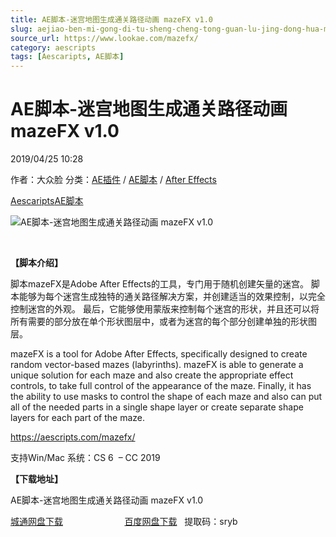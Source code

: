 ```yaml
---
title: AE脚本-迷宫地图生成通关路径动画 mazeFX v1.0
slug: aejiao-ben-mi-gong-di-tu-sheng-cheng-tong-guan-lu-jing-dong-hua-mazefx-v1-0
source_url: https://www.lookae.com/mazefx/
category: aescripts
tags: [Aescaripts, AE脚本]
---
```

# AE脚本-迷宫地图生成通关路径动画 mazeFX v1.0

2019/04/25 10:28

作者：大众脸
分类：[AE插件](https://www.lookae.com/after-effects/aechajian/) / [AE脚本](https://www.lookae.com/after-effects/aescripts/) / [After Effects](https://www.lookae.com/after-effects/)

[Aescaripts](https://www.lookae.com/tag/aescaripts/)[AE脚本](https://www.lookae.com/tag/ae%e8%84%9a%e6%9c%ac/)

![AE脚本-迷宫地图生成通关路径动画 mazeFX v1.0](https://www.lookae.com/wp-content/uploads/2019/04/mazeFX.jpg "AE脚本-迷宫地图生成通关路径动画 mazeFX v1.0-LookAE.com")

﻿

**【脚本介绍】**

脚本mazeFX是Adobe After Effects的工具，专门用于随机创建矢量的迷宫。 脚本能够为每个迷宫生成独特的通关路径解决方案，并创建适当的效果控制，以完全控制迷宫的外观。 最后，它能够使用蒙版来控制每个迷宫的形状，并且还可以将所有需要的部分放在单个形状图层中，或者为迷宫的每个部分创建单独的形状图层。

mazeFX is a tool for Adobe After Effects, specifically designed to create random vector-based mazes (labyrinths). mazeFX is able to generate a unique solution for each maze and also create the appropriate effect controls, to take full control of the appearance of the maze. Finally, it has the ability to use masks to control the shape of each maze and also can put all of the needed parts in a single shape layer or create separate shape layers for each part of the maze.

https://aescripts.com/mazefx/

支持Win/Mac 系统：CS 6  – CC 2019

**【下载地址】**

AE脚本-迷宫地图生成通关路径动画 mazeFX v1.0

[城通网盘下载](https://lookae.ctfile.com/fs/680462-368226010)                         [百度网盘下载](https://pan.baidu.com/s/1h6Zu5vhObVOZTNJe9jKtSw)   提取码：sryb
